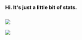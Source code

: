 ### Hi. It's just a little bit of stats.
![](https://komarev.com/ghpvc/?username=sergeykurilov)
-----
<a href="https://github.com/sergeykurilov">
  <img src="https://github-readme-stats.vercel.app/api?username=mirdukkk&theme=onedark&count_private=true&custom_title=Github%20All%20Time%20Stats&show_icons=true" />
</a>
<a href="https://www.codewars.com/users/sergeykurilov/badges/small"></a>
